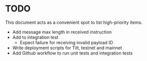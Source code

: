 # TODO

This document acts as a convenient spot to list high-priority items.

- Add message max length in received instruction
- Add to integration test
  - Expect failure for receiving invalid payload ID
- Write deployment scripts for Tilt, testnet and mainnet
- Add Github workflow to run unit tests and integration tests
